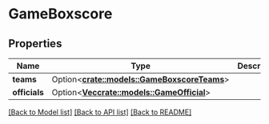# GameBoxscore

## Properties

Name | Type | Description | Notes
------------ | ------------- | ------------- | -------------
**teams** | Option<[**crate::models::GameBoxscoreTeams**](GameBoxscore_teams.md)> |  | [optional]
**officials** | Option<[**Vec<crate::models::GameOfficial>**](GameOfficial.md)> |  | [optional]

[[Back to Model list]](../README.md#documentation-for-models) [[Back to API list]](../README.md#documentation-for-api-endpoints) [[Back to README]](../README.md)


